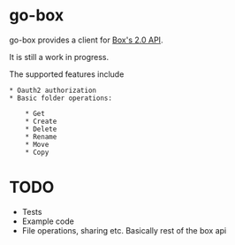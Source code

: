 go-box
=======

go-box provides a client for [Box's 2.0 API](http://developers.box.com/docs/).

It is still a work in progress.

The supported features include

    * Oauth2 authorization
    * Basic folder operations:

        * Get
        * Create
        * Delete
        * Rename
        * Move
        * Copy


TODO
=======

* Tests
* Example code
* File operations, sharing etc. Basically rest of the box api
